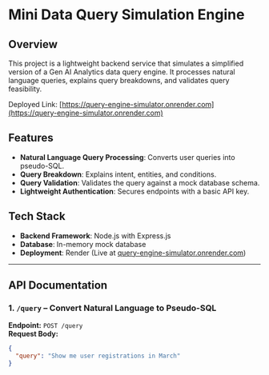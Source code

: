 # Mini Data Query Simulation Engine  

## Overview  
This project is a lightweight backend service that simulates a simplified version of a Gen AI Analytics data query engine. It processes natural language queries, explains query breakdowns, and validates query feasibility.

Deployed Link: [https://query-engine-simulator.onrender.com](https://query-engine-simulator.onrender.com)

## Features  
- **Natural Language Query Processing**: Converts user queries into pseudo-SQL.
- **Query Breakdown**: Explains intent, entities, and conditions.
- **Query Validation**: Validates the query against a mock database schema.
- **Lightweight Authentication**: Secures endpoints with a basic API key.

## Tech Stack  
- **Backend Framework**: Node.js with Express.js  
- **Database**: In-memory mock database  
- **Deployment**: Render (Live at [query-engine-simulator.onrender.com](https://query-engine-simulator.onrender.com))

---

## API Documentation  

### 1. `/query` – Convert Natural Language to Pseudo-SQL  
**Endpoint:** `POST /query`  
**Request Body:**  
```json
{
  "query": "Show me user registrations in March"
}
